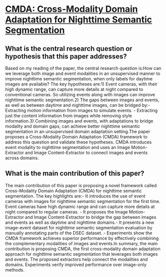 # [CMDA: Cross-Modality Domain Adaptation for Nighttime Semantic   Segmentation](https://arxiv.org/abs/2307.15942)

## What is the central research question or hypothesis that this paper addresses?

Based on my reading of the paper, the central research question is:How can we leverage both image and event modalities in an unsupervised manner to improve nighttime semantic segmentation, when only labels for daytime images are available? The key hypotheses are:1) Event cameras, with their high dynamic range, can capture more details at night compared to conventional cameras. So utilizing events along with images can improve nighttime semantic segmentation.2) The gaps between images and events, as well as between daytime and nighttime images, can be bridged by:- Extracting motion information from images to simulate events. - Extracting just the content information from images while removing style information.3) Combining images and events, with adaptations to bridge modality and domain gaps, can achieve better nighttime semantic segmentation in an unsupervised domain adaptation setting.The paper proposes a Cross-Modality Domain Adaptation (CMDA) framework to address this question and validate these hypotheses. CMDA introduces event modality to nighttime segmentation and uses an Image Motion-Extractor and Image Content-Extractor to connect images and events across domains.


## What is the main contribution of this paper?

The main contribution of this paper is proposing a novel framework called Cross-Modality Domain Adaptation (CMDA) for nighttime semantic segmentation. The key highlights are:- It introduces the use of event cameras with images for nighttime semantic segmentation for the first time. Event cameras have high dynamic range and can capture more details at night compared to regular cameras. - It proposes the Image Motion-Extractor and Image Content-Extractor to bridge the gap between images and events as well as daytime and nighttime domains.- It presents a new image-event dataset for nighttime semantic segmentation evaluation by manually annotating parts of the DSEC dataset. - Experiments show the CMDA framework achieves superior performance by effectively combining the complementary modalities of images and events.In summary, the main contribution is proposing CMDA, the first cross-modality domain adaptation approach for nighttime semantic segmentation that leverages both images and events. The proposed extractors help connect the modalities and domains. Experiments verify improved performance over image-only methods.

